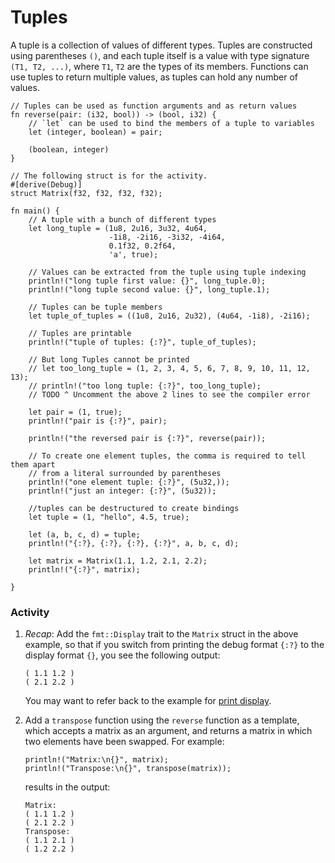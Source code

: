 # Tuples

A tuple is a collection of values of different types. Tuples are constructed
using parentheses `()`, and each tuple itself is a value with type signature
`(T1, T2, ...)`, where `T1`, `T2` are the types of its members. Functions can
use tuples to return multiple values, as tuples can hold any number of values.

```rust,editable
// Tuples can be used as function arguments and as return values
fn reverse(pair: (i32, bool)) -> (bool, i32) {
    // `let` can be used to bind the members of a tuple to variables
    let (integer, boolean) = pair;

    (boolean, integer)
}

// The following struct is for the activity.
#[derive(Debug)]
struct Matrix(f32, f32, f32, f32);

fn main() {
    // A tuple with a bunch of different types
    let long_tuple = (1u8, 2u16, 3u32, 4u64,
                      -1i8, -2i16, -3i32, -4i64,
                      0.1f32, 0.2f64,
                      'a', true);

    // Values can be extracted from the tuple using tuple indexing
    println!("long tuple first value: {}", long_tuple.0);
    println!("long tuple second value: {}", long_tuple.1);

    // Tuples can be tuple members
    let tuple_of_tuples = ((1u8, 2u16, 2u32), (4u64, -1i8), -2i16);

    // Tuples are printable
    println!("tuple of tuples: {:?}", tuple_of_tuples);
    
    // But long Tuples cannot be printed
    // let too_long_tuple = (1, 2, 3, 4, 5, 6, 7, 8, 9, 10, 11, 12, 13);
    // println!("too long tuple: {:?}", too_long_tuple);
    // TODO ^ Uncomment the above 2 lines to see the compiler error

    let pair = (1, true);
    println!("pair is {:?}", pair);

    println!("the reversed pair is {:?}", reverse(pair));

    // To create one element tuples, the comma is required to tell them apart
    // from a literal surrounded by parentheses
    println!("one element tuple: {:?}", (5u32,));
    println!("just an integer: {:?}", (5u32));

    //tuples can be destructured to create bindings
    let tuple = (1, "hello", 4.5, true);

    let (a, b, c, d) = tuple;
    println!("{:?}, {:?}, {:?}, {:?}", a, b, c, d);

    let matrix = Matrix(1.1, 1.2, 2.1, 2.2);
    println!("{:?}", matrix);

}
```

### Activity

 1. *Recap*: Add the `fmt::Display` trait to the `Matrix` struct in the above example,
    so that if you switch from printing the debug format `{:?}` to the display
    format `{}`, you see the following output:

    ```text
    ( 1.1 1.2 )
    ( 2.1 2.2 )
    ```

    You may want to refer back to the example for [print display][print_display].
 2. Add a `transpose` function using the `reverse` function as a template, which
    accepts a matrix as an argument, and returns a matrix in which two elements
    have been swapped. For example:

    ```rust,ignore
    println!("Matrix:\n{}", matrix);
    println!("Transpose:\n{}", transpose(matrix));
    ```

    results in the output:

    ```text
    Matrix:
    ( 1.1 1.2 )
    ( 2.1 2.2 )
    Transpose:
    ( 1.1 2.1 )
    ( 1.2 2.2 )
    ```

[print_display]: ../hello/print/print_display.md
